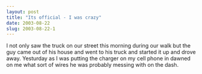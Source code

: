 ```yaml
---
layout: post
title: "Its official - I was crazy"
date: 2003-08-22
slug: 2003-08-22-1
---
```


I not only saw the truck on our street this morning during our walk but the guy came out of his house and went to his truck and started it up and drove away.  Yesturday as I was putting the charger on my cell phone in dawned on me what sort of wires he was probably messing with on the dash.


